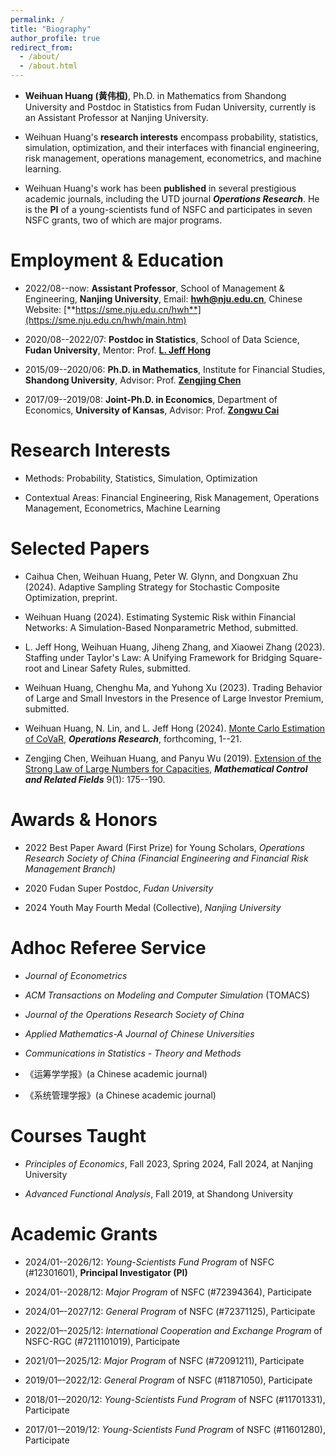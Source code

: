 ```yaml
---
permalink: /
title: "Biography"
author_profile: true
redirect_from: 
  - /about/
  - /about.html
---
```


- **Weihuan Huang (黄伟桓)**, Ph.D. in Mathematics from Shandong University and Postdoc in Statistics from Fudan University, currently is an Assistant Professor at Nanjing University. 

- Weihuan Huang's **research interests** encompass probability, statistics, simulation, optimization, and their interfaces with financial engineering, risk management, operations management, econometrics, and machine learning. 

- Weihuan Huang's work has been **published** in several prestigious academic journals, including the UTD journal ***Operations Research***. He is the **PI** of a young-scientists fund of NSFC and participates in seven NSFC grants, two of which are major programs.

Employment & Education
======

- 2022/08--now: **Assistant Professor**, School of Management & Engineering, **Nanjing University**, Email: [**hwh@nju.edu.cn**](mailto:hwh@nju.edu.cn), Chinese Website: [**https://sme.nju.edu.cn/hwh**](https://sme.nju.edu.cn/hwh/main.htm)

- 2020/08--2022/07: **Postdoc in Statistics**, School of Data Science, **Fudan University**, Mentor: Prof. [**L. Jeff Hong**](https://jeffhongliu.github.io)

- 2015/09--2020/06: **Ph.D. in Mathematics**, Institute for Financial Studies, **Shandong University**, Advisor: Prof. [**Zengjing Chen**](http://mathfinance.sdu.edu.cn/sz/yjyjs1/czj_js.htm)

- 2017/09--2019/08: **Joint-Ph.D. in Economics**, Department of Economics, **University of Kansas**, Advisor: Prof. [**Zongwu Cai**](https://zongwucai.github.io)

Research Interests
======

- Methods: Probability, Statistics, Simulation, Optimization
  
- Contextual Areas: Financial Engineering, Risk Management, Operations Management, Econometrics, Machine Learning

Selected Papers
======

- Caihua Chen, Weihuan Huang, Peter W. Glynn, and Dongxuan Zhu (2024). Adaptive Sampling Strategy for Stochastic Composite Optimization, preprint. 

- Weihuan Huang (2024). Estimating Systemic Risk within Financial Networks: A Simulation-Based Nonparametric Method, submitted. 

- L. Jeff Hong, Weihuan Huang, Jiheng Zhang, and Xiaowei Zhang (2023). Staffing under Taylor's Law: A Unifying Framework for Bridging Square-root and Linear Safety Rules, submitted. 

- Weihuan Huang, Chenghu Ma, and Yuhong Xu (2023). Trading Behavior of Large and Small Investors in the Presence of Large Investor Premium, submitted. 

- Weihuan Huang, N. Lin, and L. Jeff Hong (2024). [Monte Carlo Estimation of CoVaR](https://doi.org/10.1287/opre.2023.0211), ***Operations Research***, forthcoming, 1--21.

- Zengjing Chen, Weihuan Huang, and Panyu Wu (2019). [Extension of the Strong Law of Large Numbers for Capacities](https://doi.org/10.3934/mcrf.2019010), ***Mathematical Control and Related Fields*** 9(1): 175--190.

Awards & Honors
======

- 2022 Best Paper Award (First Prize) for Young Scholars, *Operations Research Society of China (Financial Engineering and Financial Risk Management Branch)*
  
- 2020 Fudan Super Postdoc, *Fudan University*
  
- 2024 Youth May Fourth Medal (Collective), *Nanjing University*

Adhoc Referee Service
======

- *Journal of Econometrics*
  
- *ACM Transactions on Modeling and Computer Simulation* (TOMACS)
  
- *Journal of the Operations Research Society of China*
  
- *Applied Mathematics-A Journal of Chinese Universities*
  
- *Communications in Statistics - Theory and Methods*
  
- 《运筹学学报》(a Chinese academic journal)
  
- 《系统管理学报》(a Chinese academic journal)

Courses Taught
======

- *Principles of Economics*, Fall 2023, Spring 2024, Fall 2024, at Nanjing University
  
- *Advanced Functional Analysis*, Fall 2019, at Shandong University

Academic Grants
======
- 2024/01--2026/12: *Young-Scientists Fund Program* of NSFC (#12301601), **Principal Investigator (PI)**
  
- 2024/01--2028/12: *Major Program* of NSFC (#72394364), Participate
  
- 2024/01–-2027/12: *General Program* of NSFC (#72371125), Participate
  
- 2022/01–-2025/12: *International Cooperation and Exchange Program* of NSFC-RGC (#7211101019), Participate
  
- 2021/01–-2025/12: *Major Program* of NSFC (#72091211), Participate
  
- 2019/01–-2022/12: *General Program* of NSFC (#11871050), Participate
  
- 2018/01-–2020/12: *Young-Scientists Fund Program* of NSFC (#11701331), Participate
  
- 2017/01-–2019/12: *Young-Scientists Fund Program* of NSFC (#11601280), Participate
